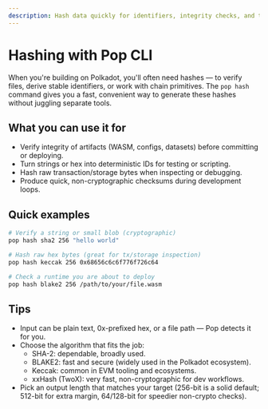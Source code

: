 ```yaml
---
description: Hash data quickly for identifiers, integrity checks, and tooling when building on Polkadot with Pop CLI.
---
```


# Hashing with Pop CLI

When you're building on Polkadot, you'll often need hashes — to verify files, derive stable identifiers, or work with
chain primitives. The `pop hash` command gives you a fast, convenient way to generate these hashes without juggling
separate tools.

## What you can use it for

- Verify integrity of artifacts (WASM, configs, datasets) before committing or deploying.
- Turn strings or hex into deterministic IDs for testing or scripting.
- Hash raw transaction/storage bytes when inspecting or debugging.
- Produce quick, non-cryptographic checksums during development loops.

## Quick examples

```bash
# Verify a string or small blob (cryptographic)
pop hash sha2 256 "hello world"

# Hash raw hex bytes (great for tx/storage inspection)
pop hash keccak 256 0x68656c6c6f776f726c64

# Check a runtime you are about to deploy
pop hash blake2 256 /path/to/your/file.wasm
```

## Tips

- Input can be plain text, 0x-prefixed hex, or a file path — Pop detects it for you.
- Choose the algorithm that fits the job:
    - SHA-2: dependable, broadly used.
    - BLAKE2: fast and secure (widely used in the Polkadot ecosystem).
    - Keccak: common in EVM tooling and ecosystems.
    - xxHash (TwoX): very fast, non-cryptographic for dev workflows.
- Pick an output length that matches your target (256-bit is a solid default; 512-bit for extra margin, 64/128-bit for
  speedier non-crypto checks).
